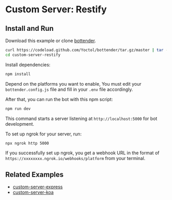 # Custom Server: Restify

## Install and Run

Download this example or clone [bottender](https://github.com/Yoctol/bottender).

```sh
curl https://codeload.github.com/Yoctol/bottender/tar.gz/master | tar -xz --strip=2 bottender-master/examples/custom-server-restify
cd custom-server-restify
```

Install dependencies:

```sh
npm install
```

Depend on the platforms you want to enable, You must edit your `bottender.config.js` file and fill in your `.env` file accordingly.

After that, you can run the bot with this npm script:

```sh
npm run dev
```

This command starts a server listening at `http://localhost:5000` for bot development.

To set up ngrok for your server, run:

```sh
npx ngrok http 5000
```

If you successfully set up ngrok, you get a webhook URL in the format of `https://xxxxxxxx.ngrok.io/webhooks/platform` from your terminal.

## Related Examples

- [custom-server-express](../custom-server-express)
- [custom-server-koa](../custom-server-koa)
